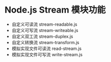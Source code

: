 # Node.js Stream 模块功能

- 自定义可读流 stream-readable.js
- 自定义可写流 stream-writeable.js
- 自定义双工流 stream-duplex.js
- 自定义转换流 stream-transform.js
- 模拟实现文件可读流 read-stream.js
- 模拟实现文件可写流 write-stream.js